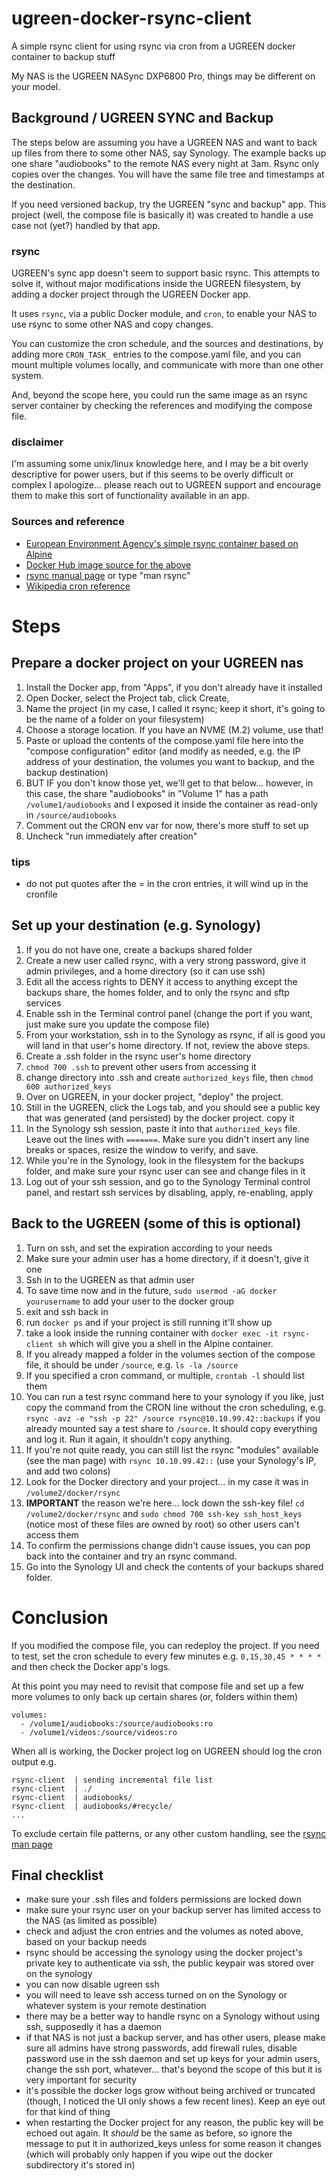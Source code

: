 # ugreen-docker-rsync-client
A simple rsync client for using rsync via cron from a UGREEN docker container to backup stuff

My NAS is the UGREEN NASync DXP6800 Pro, things may be different on your model.

## Background / UGREEN SYNC and Backup
The steps below are assuming you have a UGREEN NAS and want to back up files from there to some other NAS, say Synology. The example backs up one share "audiobooks" to the remote NAS every night at 3am. Rsync only copies over the changes. You will have the same file tree and timestamps at the destination.

If you need versioned backup, try the UGREEN "sync and backup" app. This project (well, the compose file is basically it) was created to handle a use case not (yet?) handled by that app.

### rsync
UGREEN's sync app doesn't seem to support basic rsync. This attempts to solve it, without major modifications inside the UGREEN filesystem, by adding a docker project through the UGREEN Docker app.

It uses `rsync`, via a public Docker module, and `cron`, to enable your NAS to use rsync to some other NAS and copy changes.

You can customize the cron schedule, and the sources and destinations, by adding more `CRON_TASK_` entries to the compose.yaml file, and you can mount multiple volumes locally, and communicate with more than one other system.

And, beyond the scope here, you could run the same image as an rsync server container by checking the references and modifying the compose file.

### disclaimer
I'm assuming some unix/linux knowledge here, and I may be a bit overly descriptive for power users, but if this seems to be overly difficult or complex I apologize... please reach out to UGREEN support and encourage them to make this sort of functionality available in an app.

### Sources and reference
- [European Environment Agency's simple rsync container based on Alpine](https://github.com/eea/eea.docker.rsync)
- [Docker Hub image source for the above](https://hub.docker.com/r/eeacms/rsync)
- [rsync manual page](https://linux.die.net/man/1/rsync) or type "man rsync" 
- [Wikipedia cron reference](https://en.wikipedia.org/wiki/Cron)

# Steps

## Prepare a docker project on your UGREEN nas
1. Install the Docker app, from "Apps", if you don't already have it installed
2. Open Docker, select the Project tab, click Create,
3. Name the project (in my case, I called it rsync; keep it short, it's going to be the name of a folder on your filesystem)
4. Choose a storage location. If you have an NVME (M.2) volume, use that!
5. Paste or upload the contents of the compose.yaml file here into the "compose configuration" editor (and modify as needed, e.g. the IP address of your destination, the volumes you want to backup, and the backup destination)
6. BUT IF you don't know those yet, we'll get to that below... however, in this case, the share "audiobooks" in "Volume 1" has a path `/volume1/audiobooks` and I exposed it inside the container as read-only in `/source/audiobooks`
7. Comment out the CRON env var for now, there's more stuff to set up
8. Uncheck "run immediately after creation"

### tips
- do not put quotes after the = in the cron entries, it will wind up in the cronfile

## Set up your destination (e.g. Synology)
1. If you do not have one, create a backups shared folder
2. Create a new user called rsync, with a very strong password, give it admin privileges, and a home directory (so it can use ssh)
3. Edit all the access rights to DENY it access to anything except the backups share, the homes folder, and to only the rsync and sftp services
4. Enable ssh in the Terminal control panel (change the port if you want, just make sure you update the compose file)
5. From your workstation, ssh in to the Synology as rsync, if all is good you will land in that user's home directory. If not, review the above steps.
6. Create a .ssh folder in the rsync user's home directory
7. `chmod 700 .ssh` to prevent other users from accessing it
8. change directory into .ssh and create `authorized_keys` file, then `chmod 600 authorized_keys`
9. Over on UGREEN, in your docker project, "deploy" the project.
10. Still in the UGREEN, click the Logs tab, and you should see a public key that was generated (and persisted) by the docker project. copy it
11. In the Synology ssh session, paste it into that `authorized_keys` file. Leave out the lines with `=======`. Make sure you didn't insert any line breaks or spaces, resize the window to verify, and save.
12. While you're in the Synology, look in the filesystem for the backups folder, and make sure your rsync user can see and change files in it
13. Log out of your ssh session, and go to the Synology Terminal control panel, and restart ssh services by disabling, apply, re-enabling, apply

## Back to the UGREEN (some of this is optional)
1. Turn on ssh, and set the expiration according to your needs
2. Make sure your admin user has a home directory, if it doesn't, give it one
3. Ssh in to the UGREEN as that admin user
4. To save time now and in the future, `sudo usermod -aG docker yourusername` to add your user to the docker group
5. exit and ssh back in
6. run `docker ps` and if your project is still running it'll show up
7. take a look inside the running container with `docker exec -it rsync-client sh` which will give you a shell in the Alpine container.
8. If you already mapped a folder in the volumes section of the compose file, it should be under `/source`, e.g. `ls -la /source`
9. If you specified a cron command, or multiple, `crontab -l` should list them
10. You can run a test rsync command here to your synology if you like, just copy the command from the CRON line without the cron scheduling, e.g. `rsync -avz -e "ssh -p 22" /source rsync@10.10.99.42::backups` if you already mounted say a test share to `/source`. It should copy everything and log it. Run it again, it shouldn't copy anything.
11. If you're not quite ready, you can still list the rsync "modules" available (see the man page) with `rsync 10.10.99.42::` (use your Synology's IP, and add two colons)
12. Look for the Docker directory and your project... in my case it was in `/volume2/docker/rsync`
13. **IMPORTANT** the reason we're here... lock down the ssh-key file! `cd /volume2/docker/rsync` and `sudo chmod 700 ssh-key ssh_host_keys` (notice most of these files are owned by root) so other users can't access them
14. To confirm the permissions change didn't cause issues, you can pop back into the container and try an rsync command.
15. Go into the Synology UI and check the contents of your backups shared folder.


# Conclusion
If you modified the compose file, you can redeploy the project. If you need to test, set the cron schedule to every few minutes e.g.  `0,15,30,45 * * * *` and then check the Docker app's logs.

At this point you may need to revisit that compose file and set up a few more volumes to only back up certain shares (or, folders within them)

```
volumes:
  - /volume1/audiobooks:/source/audiobooks:ro
  - /volume1/videos:/source/videos:ro 
```

When all is working, the Docker project log on UGREEN should log the cron output e.g.

```
rsync-client  | sending incremental file list
rsync-client  | ./
rsync-client  | audiobooks/
rsync-client  | audiobooks/#recycle/
...
```

To exclude certain file patterns, or any other custom handling, see the [rsync man page](https://linux.die.net/man/1/rsync)

## Final checklist
- make sure your .ssh files and folders permissions are locked down
- make sure your rsync user on your backup server has limited access to the NAS (as limited as possible)
- check and adjust the cron entries and the volumes as noted above, based on your backup needs
- rsync should be accessing the synology using the docker project's private key to authenticate via ssh, the public keypair was stored over on the synology
- you can now disable ugreen ssh
- you will need to leave ssh access turned on on the Synology or whatever system is your remote destination
- there may be a better way to handle rsync on a Synology without using ssh, supposedly it has a daemon
- if that NAS is not just a backup server, and has other users, please make sure all admins have strong passwords, add firewall rules, disable password use in the ssh daemon and set up keys for your admin users, change the ssh port, whatever... that's beyond the scope of this but it is very important for security
- it's possible the docker logs grow without being archived or truncated (though, I noticed the UI only shows a few recent lines). Keep an eye out for that kind of thing
- when restarting the Docker project for any reason, the public key will be echoed out again. It *should* be the same as before, so ignore the message to put it in authorized_keys unless for some reason it changes (which will probably only happen if you wipe out the docker subdirectory it's stored in)


